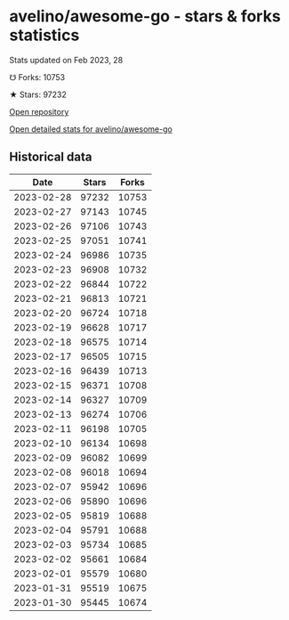 # avelino/awesome-go - stars & forks statistics

Stats updated on Feb 2023, 28

☋ Forks: 10753

★ Stars: 97232

[Open repository](https://github.com/avelino/awesome-go)

[Open detailed stats for avelino/awesome-go](https://reviewgithub.com/rep/avelino/awesome-go)

## Historical data
| Date | Stars | Forks |
|------|-------|-------|
| 2023-02-28 | 97232 | 10753 | 
| 2023-02-27 | 97143 | 10745 | 
| 2023-02-26 | 97106 | 10743 | 
| 2023-02-25 | 97051 | 10741 | 
| 2023-02-24 | 96986 | 10735 | 
| 2023-02-23 | 96908 | 10732 | 
| 2023-02-22 | 96844 | 10722 | 
| 2023-02-21 | 96813 | 10721 | 
| 2023-02-20 | 96724 | 10718 | 
| 2023-02-19 | 96628 | 10717 | 
| 2023-02-18 | 96575 | 10714 | 
| 2023-02-17 | 96505 | 10715 | 
| 2023-02-16 | 96439 | 10713 | 
| 2023-02-15 | 96371 | 10708 | 
| 2023-02-14 | 96327 | 10709 | 
| 2023-02-13 | 96274 | 10706 | 
| 2023-02-11 | 96198 | 10705 | 
| 2023-02-10 | 96134 | 10698 | 
| 2023-02-09 | 96082 | 10699 | 
| 2023-02-08 | 96018 | 10694 | 
| 2023-02-07 | 95942 | 10696 | 
| 2023-02-06 | 95890 | 10696 | 
| 2023-02-05 | 95819 | 10688 | 
| 2023-02-04 | 95791 | 10688 | 
| 2023-02-03 | 95734 | 10685 | 
| 2023-02-02 | 95661 | 10684 | 
| 2023-02-01 | 95579 | 10680 | 
| 2023-01-31 | 95519 | 10675 | 
| 2023-01-30 | 95445 | 10674 | 

